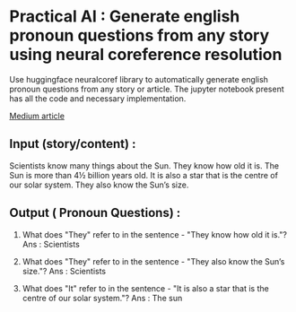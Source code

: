 
# Practical AI : Generate english pronoun questions from any story using neural coreference resolution

Use huggingface neuralcoref library to automatically generate english pronoun questions from any story or article.
The jupyter notebook present has all the code and necessary implementation.

[Medium article](https://medium.com/@ramsrigouthamg/practical-ai-generate-english-pronoun-questions-from-any-story-using-neural-coreference-fe958ae1eb21?source=friends_link&sk=69018b78c223cf4707755940202ccca3)

## Input (story/content) :
Scientists know many things about the Sun. They know how old it is.
The Sun is more than 4½ billion years old. It is also a star that is the centre of our solar system.
They also know the Sun’s size.

## Output ( Pronoun Questions) : 
1) What does "They" refer to in the sentence - "They know how old it is."?
Ans : Scientists 

2) What does "They" refer to in the sentence - "They also know the Sun’s size."?
Ans : Scientists 

3) What does "It" refer to in the sentence - "It is also a star that is the centre of our solar system."?
Ans : The sun 

